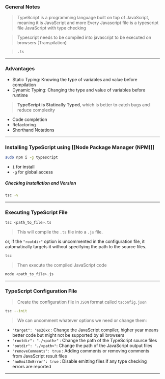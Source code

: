 
### General Notes

>TypeScript is a programming language built on top of JavaScript, meaning it is JavaScript and more
>Every Javascript file is a typescript file
>JavaScript with type checking

> Typescript needs to be compiled into javascript to be executed on browsers (Transpilation)

> `.ts`
___

### Advantages

* Static Typing: Knowing the type of variables and value before compilation
* Dynamic Typing: Changing the type and value of variables before runtime

>**TypeScript is Statically Typed**, which is better to catch bugs and reduce complexity

* Code completion
* Refactoring
* Shorthand Notations
 
---

### Installing TypeScript using [[Node Package Manager (NPM)]]

```bash
sudo npm i -g typescript
```

* `i` for install
* `-g` for global access

##### Checking Installation and Version

```bash
tsc -v 
```


___

### Executing TypeScript File

```bash
tsc <path_to_file>.ts
```

> This will compile the `.ts` file into a `.js` file. 

or, if the `"rootdir"` option is uncommented in the configuration file, it automatically targets it without specifying the path to the source files.
```bash
tsc
```

> Then execute the compiled JavaScript code 
```bash
node <path_to_file>.js
```
___

### TypeScript Configuration File

> Create the configuration file in `JSON` format called `tsconfig.json`
```bash
tsc --init
```

> We can uncomment whatever options we need or change them: 

* `"target": "es20xx`  : Change the JavaScript compiler, higher year means better code but might not be supported by all browsers
* `"rootdir": "./<path>"` :  Change the path of the TypeScript source files
* `"outdir": "./<path>"`:  Change the path of the JavaScript output files
* `"removeComments": true` : Adding comments or removing comments from JavaScript result files
* `"noEmitOnError": true` : Disable emitting files if any type checking errors are reported

___
